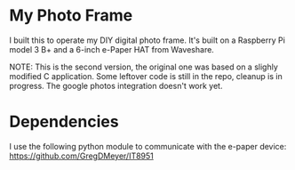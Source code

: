 # My Photo Frame 

I built this to operate my DIY digital photo frame. It's built on a Raspberry Pi model 3 B+ and a 6-inch e-Paper HAT from Waveshare.

NOTE: This is the second version, the original one was based on a slighly modified C application. Some leftover code is still in the repo, cleanup is in progress. The google photos integration doesn't work yet.

# Dependencies
I use the following python module to communicate with the e-paper device:
https://github.com/GregDMeyer/IT8951
